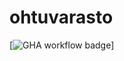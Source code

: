 # ohtuvarasto
[![GHA workflow badge](https://github.com/veikkakumpulainen/ohtuvarasto/workflows/CI/badge.svg)]
